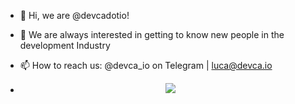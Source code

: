 - 👋 Hi, we are @devcadotio!
- 👀 We are always interested in getting to know new people in the development Industry
- 📫 How to reach us: @devca_io on Telegram | luca@devca.io

- <p align="center">
  <a href="https://devca.io">
    <img src="https://skillicons.dev/icons?i=atom,bootstrap,cs,cloudflare,css,discord,bots,discordjs,express,figma,git,github,gitlab,gmail,go,heroku,html,htmx,js,laravel,linkedin,linux,materialui,mongodb,mysql,nextjs,nginx,nodejs,npm,nuxtjs,obsidian,ps,php,phpstorm,pnpm,prisma,pycharm,py,react,redux,remix,replit,sass,sqlite,stackoverflow,sublime,tailwind,ts,ubuntu,visualstudio,vite,vscode,vscodium,vue,wasm,webstorm,windows" />
  </a>
</p>
<!---
devcadotio/devcadotio is a ✨ special ✨ repository because its `README.md` (this file) appears on your GitHub profile.
You can click the Preview link to take a look at your changes.
--->
